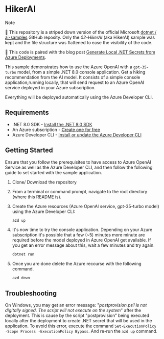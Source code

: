 
# HikerAI

> [!NOTE]
> 📌 This repository is a striped down version of the official Microsoft [dotnet / ai-samples](https://github.com/dotnet/ai-samples) GitHub reposity. Only the *02-HikerAI* (aka HikerAI) sample was kept and the file structure was flattened to ease the visibility of the code.
>
> 🔖 This code is paired with the blog post [Generate Local .NET Secrets from Azure Deployments]([https://devblogs.microsoft.com/dotnet/](https://devblogs.microsoft.com/dotnet/generate-dotnet-secrets-automatically-from-azure-deployment/)).

This sample demonstrates how to use the Azure OpenAI with a `gpt-35-turbo` model, from a simple .NET 8.0 console application. Get a hiking recommendation from the AI model. It consists of a simple console application,running locally, that will send request to an Azure OpenAI service deployed in your Azure subscription. 

Everything will be deployed automatically using the Azure Developer CLI.

## Requirements

- .NET 8.0 SDK - [Install the .NET 8.0 SDK](https://dotnet.microsoft.com/download/dotnet/8.0)
- An Azure subscription - [Create one for free](https://azure.microsoft.com/free)
- Azure Developer CLI - [Install or update the Azure Developer CLI](https://learn.microsoft.com/azure/developer/azure-developer-cli/install-azd)

## Getting Started

Ensure that you follow the prerequisites to have access to Azure OpenAI Service as well as the Azure Developer CLI, and then follow the following guide to set started with the sample application.

1. Clone/ Download the repository
1. From a terminal or command prompt, navigate to the root directory (where this README is).

2. Create the Azure resources (Azure OpenAI service, gpt-35-turbo model) using the Azure Developer CLI:
	```bash
	azd up
	```
3. It's now time to try the console application. Depending on your Azure subscription it's possible that a few (~5) minutes more minute are required before the model deployed in Azure OpenAI get available. If you get an error message about this, wait a few minutes and try again.
	```bash
	dotnet run
	```
4. Once you are done delete the Azure recourse with the following command.
	```bash
	azd down
	```

## Troubleshooting

On Windows, you may get an error message: "*postprovision.ps1 is not digitally signed. The script will not execute on the system*" after the deployment. This is cause by the script "postprovision" being executed locally after the deployment to create .NET secret that will be used in the application. To avoid this error, execute the command `Set-ExecutionPolicy -Scope Process -ExecutionPolicy Bypass`. And re-run the `azd up` command.
